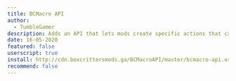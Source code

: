 ```yaml
---
title: BCMacro API
author:
  - TumbleGamer
description: Adds an API that lets mods create specific actions that can be bound to buttons or keys.
date: 16-05-2020
featured: false
userscript: true
install: http://cdn.boxcrittersmods.ga/BCMacroAPI/master/bcmacro-api.user.js
recommend: false
---
```

